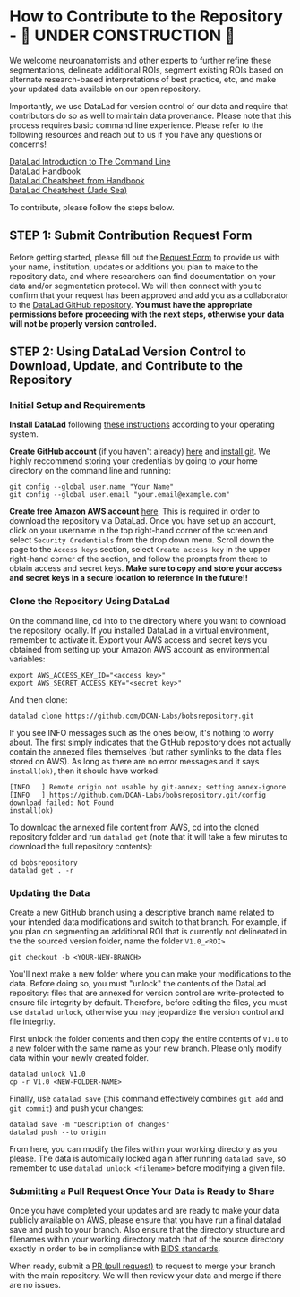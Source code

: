 # How to Contribute to the Repository - 🚧 UNDER CONSTRUCTION 🚧

We welcome neuroanatomists and other experts to further refine these segmentations, delineate additional ROIs, segment existing ROIs based on alternate research-based interpretations of best practice, etc, and make your updated data available on our open repository. 

Importantly, we use DataLad for version control of our data and require that contributors do so as well to maintain data provenance. Please note that this process requires basic command line experience. Please refer to the following resources and reach out to us if you have any questions or concerns!

[DataLad Introduction to The Command Line](https://handbook.datalad.org/en/latest/intro/howto.html#the-command-line)<br> 
[DataLad Handbook](https://handbook.datalad.org/en/latest/index.html)<br>
[DataLad Cheatsheet from Handbook](https://handbook.datalad.org/en/latest/basics/101-136-cheatsheet.html)<br>
[DataLad Cheatsheet (Jade Sea)](https://handbook.datalad.org/en/latest/basics/101-136-cheatsheet.html)

To contribute, please follow the steps below.

## STEP 1: Submit Contribution Request Form

Before getting started, please fill out the [Request Form](https://docs.google.com/forms/d/e/1FAIpQLSdppXSfL7RZ2jxo5t8ufh2jZ5tgNLaAKb5pzfOJ8md9F22PsQ/viewform?usp=sf_link) to provide us with your name, institution, updates or additions you plan to make to the repository data, and where researchers can find documentation on your data and/or segmentation protocol. We will then connect with you to confirm that your request has been approved and add you as a collaborator to the [DataLad GitHub repository](https://github.com/DCAN-Labs/bobsrepository). **You must have the appropriate permissions before proceeding with the next steps, otherwise your data will not be properly version controlled.**


## STEP 2: Using DataLad Version Control to Download, Update, and Contribute to the Repository

### Initial Setup and Requirements
**Install DataLad** following [these instructions](https://handbook.datalad.org/en/latest/intro/installation.html#installation-and-configuration) according to your operating system.

**Create GitHub account** (if you haven't already) [here](https://docs.github.com/en/get-started/start-your-journey/creating-an-account-on-github) and [install git](https://github.com/git-guides/install-git). We highly reccommend storing your credentials by going to your home directory on the command line and running:<br>
```
git config --global user.name "Your Name"
git config --global user.email "your.email@example.com"
```

**Create free Amazon AWS account** [here](https://portal.aws.amazon.com/gp/aws/developer/registration/index.html?refid=em_127222&p=free&c=hp&z=1). This is required in order to download the repository via DataLad. Once you have set up an account, click on your username in the top right-hand corner of the screen and select `Security Credentials` from the drop down menu. Scroll down the page to the `Access keys` section, select `Create access key` in the upper right-hand corner of the section, and follow the prompts from there to obtain access and secret keys. **Make sure to copy and store your access and secret keys in a secure location to reference in the future!!**

### Clone the Repository Using DataLad
On the command line, cd into to the directory where you want to download the repository locally. If you installed DataLad in a virtual environment, remember to activate it. Export your AWS access and secret keys you obtained from setting up your Amazon AWS account as environmental variables:
```
export AWS_ACCESS_KEY_ID="<access key>"
export AWS_SECRET_ACCESS_KEY="<secret key>"
```

And then clone:
```
datalad clone https://github.com/DCAN-Labs/bobsrepository.git
```

If you see INFO messages such as the ones below, it's nothing to worry about. The first simply indicates that the GitHub repository does not actually contain the annexed files themselves (but rather symlinks to the data files stored on AWS). As long as there are no error messages and it says `install(ok)`, then it should have worked:
```
[INFO   ] Remote origin not usable by git-annex; setting annex-ignore
[INFO   ] https://github.com/DCAN-Labs/bobsrepository.git/config download failed: Not Found
install(ok)
```

To download the annexed file content from AWS, cd into the cloned repository folder and run `datalad get` (note that it will take a few minutes to download the full repository contents):
```
cd bobsrepository
datalad get . -r
```

### Updating the Data

Create a new GitHub branch using a descriptive branch name related to your intended data modifications and switch to that branch. For example, if you plan on segmenting an additional ROI that is currently not delineated in the the sourced version folder, name the folder `V1.0_<ROI>`
```
git checkout -b <YOUR-NEW-BRANCH>
```

You'll next make a new folder where you can make your modifications to the data. Before doing so, you must "unlock" the contents of the DataLad repository: files that are annexed for version control are write-protected to ensure file integrity by default. Therefore, before editing the files, you must use `datalad unlock`, otherwise you may jeopardize the version control and file integrity. 

First unlock the folder contents and then copy the entire contents of `V1.0` to a new folder with the same name as your new branch. Please only modify data within your newly created folder. 
```
datalad unlock V1.0
cp -r V1.0 <NEW-FOLDER-NAME>
```
Finally, use `datalad save` (this command effectively combines `git add` and `git commit`) and push your changes:
```
datalad save -m "Description of changes"
datalad push --to origin
```

From here, you can modify the files within your working directory as you please. The data is automically locked again after running `datalad save`, so remember to use `datalad unlock <filename>` before modifying a given file. 

### Submitting a Pull Request Once Your Data is Ready to Share
Once you have completed your updates and are ready to make your data publicly available on AWS, please ensure that you have run a final datalad save and push to your branch. Also ensure that the directory structure and filenames within your working directory match that of the source directory exactly in order to be in compliance with [BIDS standards](https://bids.neuroimaging.io/).

When ready, submit a [PR (pull request)](https://docs.github.com/en/pull-requests/collaborating-with-pull-requests/proposing-changes-to-your-work-with-pull-requests/about-pull-requests) to request to merge your branch with the main repository. We will then review your data and merge if there are no issues.


